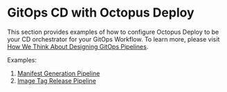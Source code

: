 # GitOps CD with Octopus Deploy

This section provides examples of how to configure Octopus Deploy to be your CD orchestrator for your GitOps Workflow. To learn more, please visit [How We Think About Designing GitOps Pipelines](https://github.com/microsoft/bedrock/blob/master/gitops/PipelineThinking.md).

Examples:

1. [Manifest Generation Pipeline](OctopusDeploy.md)
2. [Image Tag Release Pipeline](ImageTageRelease.md)
